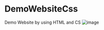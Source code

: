 # DemoWebsiteCss
Demo Website by using HTML and CS
<img alt="image" src="(https://github.com/user-attachments/assets/97ae5fa5-a6d1-4a8c-96c7-7889e21d7ba7)">
